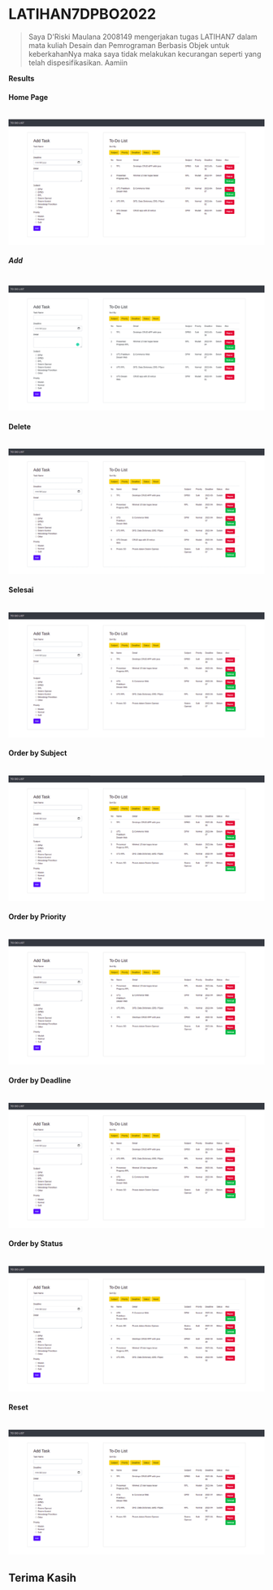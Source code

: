 # LATIHAN7DPBO2022

> Saya D'Riski Maulana 2008149 mengerjakan tugas LATIHAN7 dalam mata kuliah Desain dan Pemrograman Berbasis Objek untuk keberkahanNya maka saya tidak melakukan kecurangan seperti yang telah dispesifikasikan. Aamiin


**Results**

#### Home Page <br> <br>
![alt text](https://github.com/driskimaulana/LATIHAN7DPBO2022/blob/master/ScreenShots/index.png)

##### Add <br> <br>
![alt text](https://github.com/driskimaulana/LATIHAN7DPBO2022/blob/master/ScreenShots/add.gif)

#### Delete <br> <br>
![alt text](https://github.com/driskimaulana/LATIHAN7DPBO2022/blob/master/ScreenShots/delete.gif)

#### Selesai <br> <br>
![alt text](https://github.com/driskimaulana/LATIHAN7DPBO2022/blob/master/ScreenShots/selesai.gif)

#### Order by Subject <br> <br>
![alt text](https://github.com/driskimaulana/LATIHAN7DPBO2022/blob/master/ScreenShots/subject.png)

#### Order by Priority <br> <br>
![alt text](https://github.com/driskimaulana/LATIHAN7DPBO2022/blob/master/ScreenShots/priority.png)

#### Order by Deadline <br> <br>
![alt text](https://github.com/driskimaulana/LATIHAN7DPBO2022/blob/master/ScreenShots/deadline.png)

#### Order by Status <br> <br>
![alt text](https://github.com/driskimaulana/LATIHAN7DPBO2022/blob/master/ScreenShots/status.png)

#### Reset <br> <br>
![alt text](https://github.com/driskimaulana/LATIHAN7DPBO2022/blob/master/ScreenShots/reset.png)


## Terima Kasih



